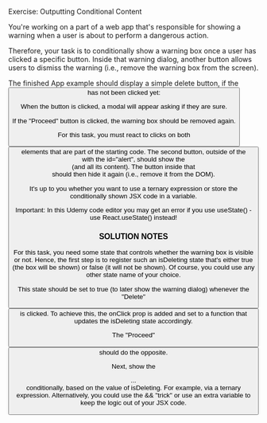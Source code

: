 Exercise: Outputting Conditional Content

You're working on a part of a web app that's responsible for showing a warning when a user is about to perform a dangerous action.

Therefore, your task is to conditionally show a warning box once a user has clicked a specific button. Inside that warning dialog, another button allows users to dismiss the warning (i.e., remove the warning box from the screen).

The finished App example should display a simple delete button, if the <button> has not been clicked yet:

When the button is clicked, a modal will appear asking if they are sure.

If the "Proceed" button is clicked, the warning box should be removed again.

For this task, you must react to clicks on both <button> elements that are part of the starting code. The second button, outside of the <div> with the id="alert", should show the <div id="alert"> (and all its content). The button inside that <div> should then hide it again (i.e., remove it from the DOM).

It's up to you whether you want to use a ternary expression or store the conditionally shown JSX code in a variable.

Important: In this Udemy code editor you may get an error if you use useState() - use React.useState() instead!

### SOLUTION NOTES

For this task, you need some state that controls whether the warning box is visible or not. Hence, the first step is to register such an isDeleting state that's either true (the box will be shown) or false (it will not be shown). Of course, you could use any other state name of your choice.

This state should be set to true (to later show the warning dialog) whenever the "Delete" <button> is clicked. To achieve this, the onClick prop is added and set to a function that updates the isDeleting state accordingly.

The "Proceed" <button> should do the opposite.

Next, show the <div id="alert">...</div> conditionally, based on the value of isDeleting. For example, via a ternary expression.  Alternatively, you could use the && "trick" or use an extra variable to keep the logic out of your JSX code.